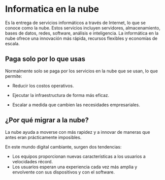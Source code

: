 # Informatica en la nube
Es la entrega de servicios informáticos a través de Internet, lo que se conoce como la nube. Estos servicios incluyen servidores, almacenamiento, bases de datos, redes, software, análisis e inteligencia. La informática en la nube ofrece una innovación más rápida, recursos flexibles y economías de escala.

## Paga solo por lo que usas
Normalmente solo se paga por los servicios en la nube que se usan, lo que permite:

* Reducir los costos operativos.

* Ejecutar la infraestructura de forma más eficaz.

* Escalar a medida que cambien las necesidades empresariales.

## ¿Por qué migrar a la nube?

La nube ayuda a moverse con más rapidez y a innovar de maneras que antes eran prácticamente imposibles.

En este mundo digital cambiante, surgen dos tendencias:

* Los equipos proporcionan nuevas características a los usuarios a velocidades récord.
* Los usuarios esperan una experiencia cada vez más amplia y envolvente con sus dispositivos y con el software.

